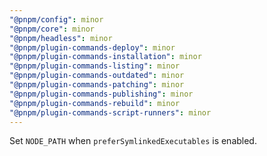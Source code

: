```yaml
---
"@pnpm/config": minor
"@pnpm/core": minor
"@pnpm/headless": minor
"@pnpm/plugin-commands-deploy": minor
"@pnpm/plugin-commands-installation": minor
"@pnpm/plugin-commands-listing": minor
"@pnpm/plugin-commands-outdated": minor
"@pnpm/plugin-commands-patching": minor
"@pnpm/plugin-commands-publishing": minor
"@pnpm/plugin-commands-rebuild": minor
"@pnpm/plugin-commands-script-runners": minor
---
```


Set `NODE_PATH` when `preferSymlinkedExecutables` is enabled.
